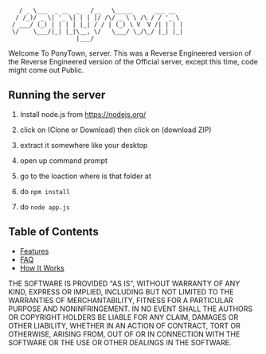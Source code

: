 
       / _ \___  _ __  _   /__   \_____      ___ __
      / /_)/ _ \| '_ \| | | |/ /\/ _ \ \ /\ / / '_ \
     / ___/ (_) | | | | |_| / / | (_) \ V  V /| | | |
     \/    \___/|_| |_|\__, \/   \___/ \_/\_/ |_| |_|
                       |___/


Welcome To PonyTown, server.
This was a Reverse Engineered version of the Reverse Engineered version of the Official server, except this time, code might come out Public.

## Running the server

1) Install node.js from https://nodejs.org/

2) click on (Clone or Download) then click on (download ZIP)

3) extract it somewhere like your desktop

4) open up command prompt

5) go to the loaction where is that folder at

6) do `npm install`

7) do `node app.js`

Table of Contents
-----------------

- [Features](#features)
- [FAQ](#faq)
- [How It Works](#how-it-works-mini-guides)




THE SOFTWARE IS PROVIDED "AS IS", WITHOUT WARRANTY OF ANY KIND, EXPRESS OR IMPLIED, INCLUDING BUT NOT LIMITED TO THE WARRANTIES OF MERCHANTABILITY, FITNESS FOR A PARTICULAR PURPOSE AND NONINFRINGEMENT. IN NO EVENT SHALL THE AUTHORS OR COPYRIGHT HOLDERS BE LIABLE FOR ANY CLAIM, DAMAGES OR OTHER LIABILITY, WHETHER IN AN ACTION OF CONTRACT, TORT OR OTHERWISE, ARISING FROM, OUT OF OR IN CONNECTION WITH THE SOFTWARE OR THE USE OR OTHER DEALINGS IN THE SOFTWARE.
